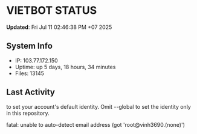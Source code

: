 # VIETBOT STATUS
**Updated**: Fri Jul 11 02:46:38 PM +07 2025

## System Info
- IP: 103.77.172.150
- Uptime: up 5 days, 18 hours, 34 minutes
- Files: 13145

## Last Activity

to set your account's default identity.
Omit --global to set the identity only in this repository.

fatal: unable to auto-detect email address (got 'root@vinh3690.(none)')
